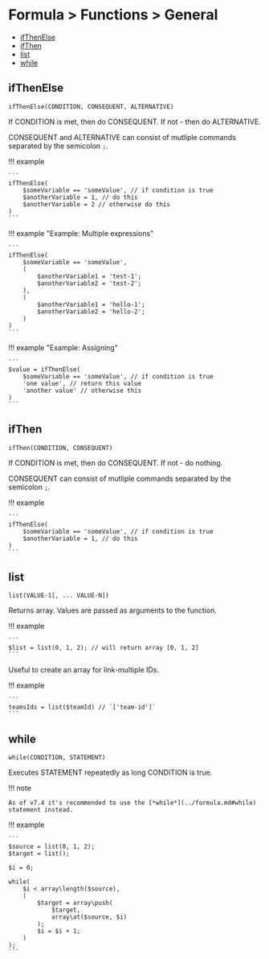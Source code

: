 # Formula > Functions > General

* [ifThenElse](#ifthenelse)
* [ifThen](#ifthen)
* [list](#list)
* [while](#while)

## ifThenElse

`ifThenElse(CONDITION, CONSEQUENT, ALTERNATIVE)`

If CONDITION is met, then do CONSEQUENT. If not - then do ALTERNATIVE.

CONSEQUENT and ALTERNATIVE can consist of mutliple commands separated by the semicolon `;`.

!!! example

    ```
    ifThenElse(
        $someVariable == 'someValue', // if condition is true
        $anotherVariable = 1, // do this
        $anotherVariable = 2 // otherwise do this
    )
    ```

!!! example "Example: Multiple expressions"

    ```
    ifThenElse(
        $someVariable == 'someValue',
        (
            $anotherVariable1 = 'test-1';
            $anotherVariable2 = 'test-2';
        ),
        (
            $anotherVariable1 = 'hello-1';
            $anotherVariable2 = 'hello-2';
        )
    )
    ```

!!! example "Example: Assigning"

    ```
    $value = ifThenElse(
        $someVariable == 'someValue', // if condition is true
        'one value', // return this value
        'another value' // otherwise this
    )
    ```

## ifThen

`ifThen(CONDITION, CONSEQUENT)`

If CONDITION is met, then do CONSEQUENT. If not - do nothing.

CONSEQUENT can consist of mutliple commands separated by the semicolon `;`.

!!! example

    ```
    ifThenElse(
        $someVariable == 'someValue', // if condition is true
        $anotherVariable = 1, // do this
    )
    ```

## list

`list(VALUE-1[, ... VALUE-N])` 

Returns array. Values are passed as arguments to the function.

!!! example

    ```
    $list = list(0, 1, 2); // will return array [0, 1, 2]
    ```

Useful to create an array for link-multiple IDs.

!!! example

    ```
    teamsIds = list($teamId) // `['team-id']`
    ```

## while

`while(CONDITION, STATEMENT)`

Executes STATEMENT repeatedly as long CONDITION is true.

!!! note

    As of v7.4 it's recommended to use the [*while*](../formula.md#while) statement instead.

!!! example

    ```
    $source = list(0, 1, 2);
    $target = list();

    $i = 0;

    while(
        $i < array\length($source),
        (
            $target = array\push(
                $target,
                array\at($source, $i)
            );
            $i = $i + 1;
        )
    );
    ```
